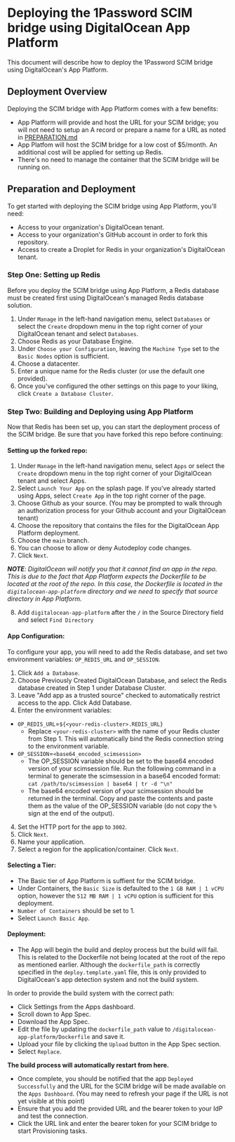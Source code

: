 # Deploying the 1Password SCIM bridge using DigitalOcean App Platform
This document will describe how to deploy the 1Password SCIM bridge using DigitalOcean's App Platform.

## Deployment Overview

Deploying the SCIM bridge with App Platform comes with a few benefits:
* App Platform will provide and host the URL for your SCIM bridge; you will not need to setup an A record or prepare a name for a URL as noted in [PREPARATION.md](https://github.com/1Password/scim-examples/blob/master/PREPARATION.md)
* App Platfom will host the SCIM bridge for a low cost of $5/month. An additional cost will be applied for setting up Redis.
* There's no need to manage the container that the SCIM bridge will be running on.

## Preparation and Deployment
To get started with deploying the SCIM bridge using App Platform, you'll need:

* Access to your organization's DigitalOcean tenant.
* Access to your organization's GitHub account in order to fork this repository.
* Access to create a Droplet for Redis in your organization's DigitalOcean tenant.

### Step One: Setting up Redis

Before you deploy the SCIM bridge using App Platform, a Redis database must be created first using DigitalOcean's managed Redis database solution.

1. Under ```Manage``` in the left-hand navigation menu, select ```Databases``` or select the ```Create``` dropdown menu in the top right corner of your DigitalOcean tenant and select ```Databases```.
2. Choose Redis as your Database Engine.
3. Under ```Choose your Configuration```, leaving the ```Machine Type``` set to the ```Basic Nodes``` option is sufficient.
4. Choose a datacenter.
5. Enter a unique name for the Redis cluster (or use the default one provided).
6. Once you've configured the other settings on this page to your liking, click ```Create a Database Cluster```.

### Step Two: Building and Deploying using App Platform

Now that Redis has been set up, you can start the deployment process of the SCIM bridge. Be sure that you have forked this repo before continuing:

#### Setting up the forked repo:

1. Under ```Manage``` in the left-hand navigation menu, select ```Apps``` or select the ```Create``` dropdown menu in the top right corner of your DigitalOcean tenant and select Apps.
2. Select ```Launch Your App``` on the splash page. If you've already started using Apps, select ```Create App``` in the top right corner of the page.
3. Choose Github as your source. (You may be prompted to walk through an authorization process for your Github account and your DigitalOcean tenant)
4. Choose the repository that contains the files for the DigitalOcean App Platform deployment.
5. Choose the ```main``` branch.
6. You can choose to allow or deny Autodeploy code changes.
7. Click ```Next```.

***NOTE**: DigitalOcean will notify you that it cannot find an app in the repo. This is due to the fact that App Platform expects the Dockerfile to be located at the root of the repo. In this case, the Dockerfile is located in the ```digitalocean-app-platform``` directory and we need to specify that source directory in App Platform.*

8. Add ```digitalocean-app-platform``` after the ```/``` in the Source Directory field and select ```Find Directory```

#### App Configuration:

To configure your app, you will need to add the Redis database, and set two environment variables: ```OP_REDIS_URL``` and ```OP_SESSION```.
1. Click `Add a Database`.
2. Choose Previously Created DigitalOcean Database, and select the Redis database created in Step 1 under Database Cluster.
3. Leave "Add app as a trusted source" checked to automatically restrict access to the app. Click Add Database.
4. Enter the environment variables:
  * `OP_REDIS_URL`=`${<your-redis-cluster>.REDIS_URL}`
    * Replace `<your-redis-cluster>` with the name of your Redis cluster from Step 1. This will automatically bind the Redis connection string to the environment variable.
  * `OP_SESSION`=`<base64_encoded_scimsession>`
    *  The OP_SESSION variable should be set to the base64 encoded version of your scimsession file. Run the following command in a terminal to generate the scimsession in a base64 encoded format: ```cat /path/to/scimsession | base64 | tr -d "\n"```
    * The base64 encoded version of your scimsession should be returned in the terminal. Copy and paste the contents and paste them as the value of the OP_SESSION variable (do not copy the ```%``` sign at the end of the output).
4. Set the HTTP port for the app to ```3002```.
5.  Click ```Next```.
6.  Name your application.
7.  Select a region for the application/container. Click ```Next```.

#### Selecting a Tier:

* The Basic tier of App Platform is suffient for the SCIM bridge.
* Under Containers, the ```Basic Size``` is defaulted to the ```1 GB RAM | 1 vCPU``` option, however the ```512 MB RAM | 1 vCPU``` option is sufficient for this deployment.
* ```Number of Containers``` should be set to 1.
* Select ```Launch Basic App```.

#### Deployment:

* The App will begin the build and deploy process but the build will fail. This is related to the Dockerfile not being located at the root of the repo as mentioned earlier. Although the ```dockerfile_path``` is correctly specified in the ```deploy.template.yaml``` file, this is only provided to DigitalOcean's app detection system and not the build system.

In order to provide the build system with the correct path:

* Click Settings from the Apps dashboard.
* Scroll down to App Spec.
* Download the App Spec.
* Edit the file by updating the ```dockerfile_path``` value to ```/digitalocean-app-platform/Dockerfile``` and save it.
* Upload your file by clicking the ```Upload``` button in the App Spec section.
* Select `Replace`.

**The build process will automatically restart from here.**
* Once complete, you should be notified that the app ```Deployed Successfully``` and the URL for the SCIM bridge will be made available on the ```Apps Dashboard```. (You may need to refresh your page if the URL is not yet visible at this point)
* Ensure that you add the provided URL and the bearer token to your IdP and test the connection.
* Click the URL link and enter the bearer token for your SCIM bridge to start Provisioning tasks.
